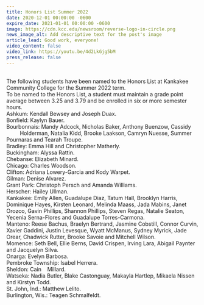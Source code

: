 ```yaml
---
title: Honors List Summer 2022
date: 2020-12-01 00:00:00 -0600
expire_date: 2021-01-01 00:00:00 -0600
image: https://cdn.kcc.edu/newsroom/reverse-logo-in-circle.png
news_image_alt: Add descriptive text for the post's image
article_lead: Good work, everyone!
video_content: false
video_link: https://youtu.be/4d2LkGjg5bM
press_release: false
---
```

<br>The following students have been named to the Honors List at Kankakee Community College for the Summer 2022 term.<br>To be named to the Honors List, a student must maintain a grade point average between 3.25 and 3.79 and be enrolled in six or more semester hours.<br>Ashkum: Kendall Bewsey and Joseph Duax.<br>Bonfield: Kaylyn Bauer.<br>Bourbonnais: Mandy Adcock, Nicholas Baker, Anthony Buenzow, Cassidy &nbsp; &nbsp; &nbsp; &nbsp; &nbsp; &nbsp; &nbsp;Holderman, Natalia Kidd, Brooke Laakson, Camryn Nuesse, Summer Pournaras and Tearah Troupe.<br>Bradley: Emma Hill and Christopher Matherly.<br>Buckingham: Alyssa Rattin.<br>Chebanse: Elizabeth Minard.<br>Chicago: Charles Woodson.<br>Clifton: Adriana Lowery-Garcia and Kody Warpet.<br>Gilman: Denise Alvarez.<br>Grant Park: Christoph Persch and Amanda Williams.<br>Herscher: Hailey Ullman.<br>Kankakee: Emily Allen, Guadalupe Diaz, Tatum Hall, Brooklyn Harris, Dominique Hayes, Kirsten Leonard, Melinda Maass, Jada Mabins, Janet Orozco, Gavin Phillips, Shannon Phillips, Steven Regas, Natalie Seaton, Yecenia Serna-Flores and Guadalupe Torres-Carmona.<br>Manteno: Reese Bachus, Braelyn Bertrand, Jasmine Cobstill, Connor Curvin, Xavier Gaddini, Justin Levesque, Wyatt McManus, Sydney Myrick, Jade Orear, Chadwick Rutter, Brooke Savoie and Mitchell Wilson.<br>Momence: Seth Bell, Ellie Berns, David Crispen, Irving Lara, Abigail Paynter and Jacquelyn Silva.<br>Onarga: Evelyn Barbosa.<br>Pembroke Township: Isabel Herrera.<br>Sheldon: Cain &nbsp; &nbsp;Millard.<br>Watseka: Nadia Butler, Blake Castonguay, Makayla Hartlep, Mikaela Nissen and Kirstyn Todd.<br>St. John, Ind.: Matthew Lelito.<br>Burlington, Wis.: Teagen Schmalfeldt.